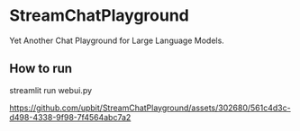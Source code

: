 # StreamChatPlayground

Yet Another Chat Playground for Large Language Models.

## How to run

streamlit run webui.py

https://github.com/upbit/StreamChatPlayground/assets/302680/561c4d3c-d498-4338-9f98-7f4564abc7a2
